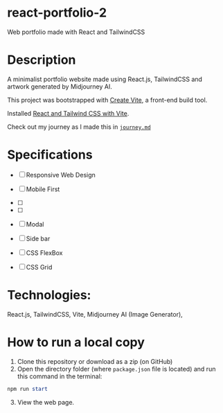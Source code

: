 # react-portfolio-2
 Web portfolio made with React and TailwindCSS

# Description
A minimalist portfolio website made using React.js, TailwindCSS and artwork generated by Midjourney AI. 

This project was bootstrapped with [Create Vite](https://www.npmjs.com/package/vite), a front-end build tool.

Installed [React and Tailwind CSS with Vite](https://tailwindcss.com/docs/guides/vite).

Check out my journey as I made this in [`journey.md`](journey.md)

# Specifications

- [ ] Responsive Web Design
- [ ] Mobile First
- [ ] 
- [ ] 
- [ ] Modal
- [ ] Side bar
- [ ] CSS FlexBox
- [ ] CSS Grid



# Technologies:

React.js, TailwindCSS, Vite, Midjourney AI (Image Generator), 

# How to run a local copy
 
1. Clone this repository or download as a zip (on GitHub)
2. Open the directory folder (where `package.json` file is located) and run this command in the terminal:

```powershell
npm run start
```
3. View the web page.